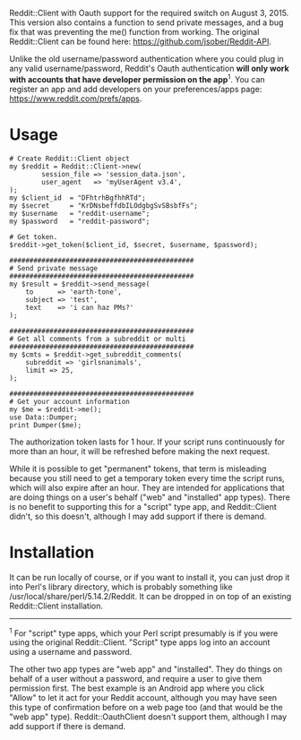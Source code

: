 Reddit::Client with Oauth support for the required switch on August 3, 2015. This version also contains a function to send private messages, and a bug fix that was preventing the me() function from working. The original Reddit::Client can be found here: https://github.com/jsober/Reddit-API. 

Unlike the old username/password authentication where you could plug in any valid username/password, Reddit's Oauth authentication **will only work with accounts that have developer permission on the app**<sup>1</sup>. You can register an app and add developers on your preferences/apps page: https://www.reddit.com/prefs/apps.


# Usage 

```
# Create Reddit::Client object
my $reddit = Reddit::Client->new(
        session_file => 'session_data.json',
        user_agent   => 'myUserAgent v3.4',
);  
my $client_id  = "DFhtrhBgfhhRTd";
my $secret     = "KrDNsbeffdbILOdgbgSvSBsbfFs";
my $username   = "reddit-username";
my $password   = "reddit-password";

# Get token. 
$reddit->get_token($client_id, $secret, $username, $password);

##############################################
# Send private message
##############################################
my $result = $reddit->send_message(
	to      => 'earth-tone',
	subject => 'test',
	text    => 'i can haz PMs?'
);

##############################################
# Get all comments from a subreddit or multi
##############################################
my $cmts = $reddit->get_subreddit_comments(
	subreddit => 'girlsnanimals',
	limit => 25,
);

##############################################
# Get your account information
my $me = $reddit->me();
use Data::Dumper;
print Dumper($me);
```

The authorization token lasts for 1 hour. If your script runs continuously for more than an hour, it will be refreshed before making the next request.

While it is possible to get "permanent" tokens, that term is misleading because you still need to get a temporary token every time the script runs, which will also expire after an hour. They are intended for applications that are doing things on a user's behalf ("web" and "installed" app types). There is no benefit to supporting this for a "script" type app, and Reddit::Client didn't, so this doesn't, although I may add support if there is demand.

# Installation
It can be run locally of course, or if you want to install it, you can just drop it into Perl's library directory, which is probably something like /usr/local/share/perl/5.14.2/Reddit. It can be dropped in on top of an existing Reddit::Client installation.

---

<sup>1</sup> For "script" type apps, which your Perl script presumably is if you were using the original Reddit::Client. "Script" type apps log into an account using a username and password.

The other two app types are "web app" and "installed". They do things on behalf of a user without a password, and require a user to give them permission first. The best example is an Android app where you click "Allow" to let it act for your Reddit account, although you may have seen this type of confirmation before on a web page too (and that would be the "web app" type). Reddit::OauthClient doesn't support them, although I may add support if there is demand.
